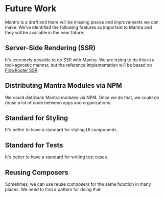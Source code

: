 # Future Work

Mantra is a draft and there will be missing pieces and improvements we can make. We've identified the following features as important to Mantra and they will be available in the near future.

## Server-Side Rendering (SSR)

It's extremely possible to do SSR with Mantra. We are trying to do this in a tool-agnostic manner, but the reference implementation will be based on [FlowRouter SSR](https://github.com/kadirahq/flow-router/tree/ssr).

## Distributing Mantra Modules via NPM

We could distribute Mantra modules via NPM. Once we do that, we could do reuse a lot of code between apps and organizations.

## Standard for Styling

It's better to have a standard for styling UI components.

## Standard for Tests

It's better to have a standard for writing test cases.

## Reusing Composers

Sometimes, we can use reuse composers for the same function in many places. We need to find a pattern for doing that.
